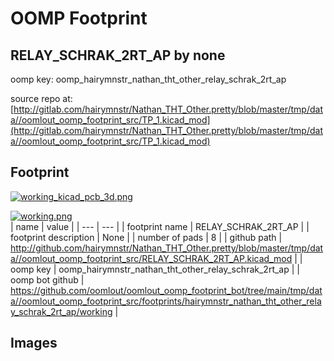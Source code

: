 # OOMP Footprint  
## RELAY_SCHRAK_2RT_AP  by none  
  
oomp key: oomp_hairymnstr_nathan_tht_other_relay_schrak_2rt_ap  
  
source repo at: [http://gitlab.com/hairymnstr/Nathan_THT_Other.pretty/blob/master/tmp/data//oomlout_oomp_footprint_src/TP_1.kicad_mod](http://gitlab.com/hairymnstr/Nathan_THT_Other.pretty/blob/master/tmp/data//oomlout_oomp_footprint_src/TP_1.kicad_mod)  
## Footprint  
  
[![working_kicad_pcb_3d.png](working_kicad_pcb_3d_600.png)](working_kicad_pcb_3d.png)  
  
[![working.png](working_600.png)](working.png)  
| name | value | 
| --- | --- | 
| footprint name | RELAY_SCHRAK_2RT_AP | 
| footprint description | None | 
| number of pads | 8 | 
| github path | http://github.com/hairymnstr/Nathan_THT_Other.pretty/blob/master/tmp/data//oomlout_oomp_footprint_src/RELAY_SCHRAK_2RT_AP.kicad_mod | 
| oomp key | oomp_hairymnstr_nathan_tht_other_relay_schrak_2rt_ap | 
| oomp bot github | https://github.com/oomlout/oomlout_oomp_footprint_bot/tree/main/tmp/data//oomlout_oomp_footprint_src/footprints/hairymnstr_nathan_tht_other_relay_schrak_2rt_ap/working | 
## Images  
